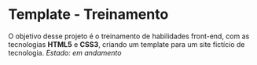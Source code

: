 # Template - Treinamento
O objetivo desse projeto é o treinamento de habilidades front-end, com as tecnologias **HTML5** e **CSS3**, criando um template para um site fictício de tecnologia.
*Estado: em andamento*
